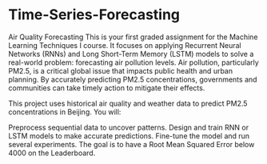 # Time-Series-Forecasting
Air Quality Forecasting
This is your first graded assignment for the Machine Learning Techniques I course. It focuses on applying Recurrent Neural Networks (RNNs) and Long Short-Term Memory (LSTM) models to solve a real-world problem: forecasting air pollution levels. Air pollution, particularly PM2.5, is a critical global issue that impacts public health and urban planning. By accurately predicting PM2.5 concentrations, governments and communities can take timely action to mitigate their effects.

This project uses historical air quality and weather data to predict PM2.5 concentrations in Beijing. You will:

Preprocess sequential data to uncover patterns.
Design and train RNN or LSTM models to make accurate predictions.
Fine-tune the model and run several experiments. The goal is to have a Root Mean Squared Error below 4000 on the Leaderboard.